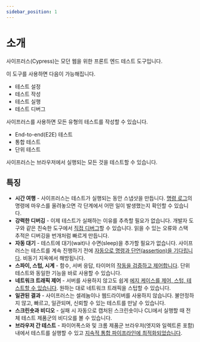 ```yaml
---
sidebar_position: 1
---
```


# 소개

사이프러스(Cypress)는 모던 웹을 위한 프론트 엔드 테스트 도구입니다.

이 도구를 사용하면 다음이 가능해집니다.

- 테스트 설정
- 테스트 작성
- 테스트 실행
- 테스트 디버그

사이프러스를 사용하면 모든 유형의 테스트를 작성할 수 있습니다.

- End-to-end(E2E) 테스트
- 통합 테스트
- 단위 테스트

사이프러스는 브라우저에서 실행되는 모든 것을 테스트할 수 있습니다.

## 특징

- **시간 여행** - 사이프러스는 테스트가 실행되는 동안 스냅샷을 만듭니다. [명령 로그](https://docs.cypress.io/guides/core-concepts/cypress-app#Command-Log)의 명령에 마우스를 올려놓으면 각 단계에서 어떤 일이 발생했는지 확인할 수 있습니다.
- **강력한 디버깅** - 이제 테스트가 실패하는 이유를 추측할 필요가 없습니다. 개발자 도구와 같은 친숙한 도구에서 [직접 디버그](https://docs.cypress.io/guides/guides/debugging)할 수 있습니다. 읽을 수 있는 오류와 스택 추적은 디버깅을 번개처럼 빠르게 만듭니다.
- **자동 대기** - 테스트에 대기(wait)나 수면(sleep)을 추가할 필요가 없습니다. 사이프러스는 테스트를 계속 진행하기 전에 [자동으로 명령과 단언(assertion)을 기다립니다](./core-concepts/introduction/querying-elements.md#사이프러스와-제이쿼리의-차이점). 비동기 지옥에서 해방됩니다.
- **스파이, 스텁, 시계** - 함수, 서버 응답, 타이머의 [작동을 검증하고 제어합니다](https://docs.cypress.io/guides/guides/stubs-spies-and-clocks). 단위 테스트와 동일한 기능을 바로 사용할 수 있습니다.
- **네트워크 트래픽 제어** - 서버를 사용하지 않고도 쉽게 [에지 케이스를 제어, 스텁, 테스트할 수 있습니다](https://docs.cypress.io/guides/guides/network-requests). 원하는 대로 네트워크 트래픽을 스텁할 수 있습니다.
- **일관된 결과** - 사이프러스는 셀레늄이나 웹드라이버를 사용하지 않습니다. 불안정하지 않고, 빠르고, 일관되며, 신뢰할 수 있는 테스트를 만날 수 있습니다.
- **스크린숏과 비디오** - 실패 시 자동으로 캡처된 스크린숏이나 CLI에서 실행할 때 전체 테스트 제품군의 비디오를 볼 수 있습니다.
- **브라우저 간 테스트** - 파이어폭스와 및 크롬 제품군 브라우저(엣지와 일렉트론 포함) 내에서 테스트를 실행할 수 있고 [지속적 통합 파이프라인에 최적화되었습니다](https://docs.cypress.io/guides/guides/cross-browser-testing).
